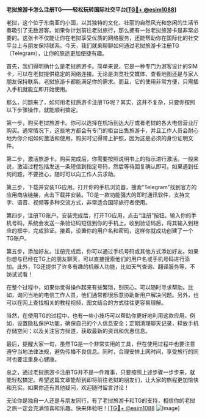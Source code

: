 **老挝旅游卡怎么注册TG——轻松玩转国际社交平台[[TG💪+ @esim1088](https://t.me/s/esim1088)]**

老挝，这个位于东南亚的小国，以其独特的文化、壮丽的自然风光和悠闲的生活节奏吸引了无数游客。如果你计划前往老挝旅行，那么拥有一张老挝旅游卡是非常必要的。这张卡不仅能让你在老挝享受优质的网络服务，还能帮助你在国际化的社交平台上与朋友保持联系。今天，我们就来聊聊如何通过老挝旅游卡注册TG（Telegram），让你的旅途更加便捷有趣。

首先，我们得明确什么是老挝旅游卡。简单来说，它是一种专门为游客设计的SIM卡，可以在老挝提供稳定的网络连接。无论是浏览社交媒体、查看地图还是与家人朋友保持联系，老挝旅游卡都能满足你的需求。而且，它的使用非常方便，只需插入手机就能立即开始使用。

那么，问题来了，如何用老挝旅游卡注册TG呢？其实，这并不复杂，只要你按照以下步骤操作，就能顺利搞定。

第一步，购买老挝旅游卡。你可以选择在机场到达大厅或者老挝的各大电信营业厅购买。通常情况下，这些地方都会有专门的柜台出售旅游卡，并且工作人员会耐心地为你介绍如何激活和使用。购买时记得带上护照，因为这是必须的身份证明文件。

第二步，激活旅游卡。购买完成后，你需要按照说明书上的指示进行激活。一般来说，激活过程包括发送一条短信到指定号码，然后等待回复确认即可。如果遇到任何问题，不要担心，随时可以向工作人员求助。

第三步，下载并安装TG应用。打开你的手机浏览器，搜索“Telegram”找到官方的应用商店链接，点击下载并安装。TG是一款功能强大的即时通讯软件，支持文字、语音、视频等多种交流方式，非常适合国际旅行者使用。

第四步，注册TG账户。安装完成后，打开TG应用，点击“注册”按钮。输入你的手机号码，系统会发送一条验证码短信到你的手机上。收到验证码后，将其输入到相应的框中，完成验证。接着，设置你的用户名和密码，这样你就成功创建了一个TG账户。

第五步，添加好友。注册完成后，你可以通过手机号码或其他方式添加好友。如果你想与已经在TG上的朋友聊天，可以直接搜索他们的用户名或手机号码进行添加。此外，TG还提供了许多有趣的机器人功能，比如天气查询、翻译服务等，不妨试试看！

在整个过程中，如果你觉得操作起来有些繁琐，别灰心，可以随时寻求帮助。比如，询问当地的电信工作人员，他们通常都很乐意协助新用户解决问题。另外，也可以在网上查找相关的教程视频，图文结合的方式往往更容易理解。

当然，在使用TG的过程中，也有一些小技巧可以帮助你更好地利用这款应用。例如，设置隐私保护功能，确保自己的个人信息安全；定期清理聊天记录，释放手机存储空间；以及关注官方频道，获取最新的资讯和优惠信息。

最后，提醒大家一句，虽然TG是一个非常实用的工具，但在使用过程中也要注意遵守当地法律法规，避免传播不良信息。同时，合理安排上网时间，享受旅行的同时也要注重身心健康。

总之，通过老挝旅游卡注册TG并不是一件难事，只要按照上述步骤一步步来，就能轻松搞定。希望这篇文章能帮到即将前往老挝的朋友们，让大家的旅程更加愉快和充实。如果你还有其他疑问，欢迎随时留言讨论！

无论你是独自一人还是与朋友同行，有了老挝旅游卡和TG的支持，相信你的老挝之旅一定会充满惊喜和乐趣。快来体验吧！[[TG💪+ @esim1088](https://t.me/s/esim1088) ![Image](https://i.postimg.cc/4NQfJmqS/Snipaste-2025-05-13-00-14-12.png)]